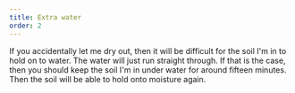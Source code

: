 ```yaml
---
title: Extra water
order: 2
---
```


If you accidentally let me dry out, then it will be difficult for the soil I'm in to hold on to water. The water will just run straight through. If that is the case, then you should keep the soil I'm in under water for around fifteen minutes. Then the soil will be able to hold onto moisture again.
